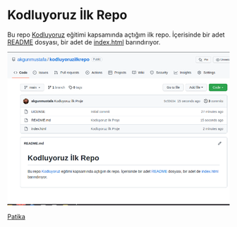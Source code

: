 # Kodluyoruz İlk Repo

Bu repo [Kodluyoruz](https://www.kodluyoruz.org/) eğitimi kapsamında açtığım ilk repo. İçerisinde bir adet [README](https://github.com/akgunmustafa/kodluyoruzilkrepo/blob/main/LICENSE) dosyası, bir adet de [index.html](https://github.com/akgunmustafa/kodluyoruzilkrepo/blob/main/index.html) barındırıyor.

![İlk proje fotoğrafı](figures/kodluyoruzfirst.png)

[Patika](www.patika.dev)
